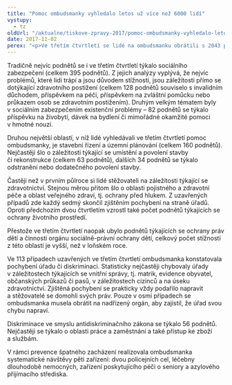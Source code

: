 ```yaml
---
title: "Pomoc ombudsmanky vyhledalo letos už více než 6000 lidí"
vystupy:
  - tz
oldUrl: "/aktualne/tiskove-zpravy-2017/pomoc-ombudsmanky-vyhledalo-letos-uz-vice-nez-6000-lidi"
date: 2017-11-02
perex: "<p>Ve třetím čtvrtletí se lidé na ombudsmanku obrátili s 2043 podněty (od začátku roku jde už celkem o 6255 podnětů), z nichž 68 % bylo v působnosti a ombudsmanka se jimi může zabývat. Ve stejném období vyřídila 1977 podnětů, z nichž ve 113 případech konstatovala pochybení úřadu či diskriminaci.</p>"
---
```


<!-- imported from the old website -->

<p>Tradičně nejvíc podnětů se i ve třetím čtvrtletí týkalo sociálního zabezpečení (celkem 395 podnětů). Z jejich analýzy vyplývá, že nejvíc problémů, které lidi trápí a jsou důvodem stížnosti, jsou záležitosti přímo se dotýkající zdravotního postižení (celkem 128 podnětů souviselo s invalidním důchodem, příspěvkem na péči, příspěvkem na zvláštní pomůcku nebo průkazem osob se zdravotním postižením). Druhým velkým tématem byly v sociálním zabezpečením existenční problémy – 82 podnětů se týkalo příspěvku na živobytí, dávek na bydlení či mimořádné okamžité pomoci v hmotné nouzi.</p> <p>Druhou největší oblastí, v níž lidé vyhledávali ve třetím čtvrtletí pomoc ombudsmanky, je stavební řízení a územní plánování (celkem 160 podnětů). Nejčastěji šlo o záležitosti týkající se umístění a povolení stavby či rekonstrukce (celkem 63 podnětů), dalších 34 podnětů se týkalo odstranění nebo dodatečného povolení stavby.</p> <p>Častěji než v prvním půlroce si lidé stěžovateli na záležitosti týkající se zdravotnictví. Stejnou měrou přitom šlo o oblasti pojistného a zdravotní péče a oblast veřejného zdraví, tj. ochrany před hlukem. Z uzavřených případů zde každý sedmý skončil zjištěním pochybení na straně úřadů. Oproti předchozím dvou čtvrtletím vzrostl také počet podnětů týkajících se ochrany životního prostředí. </p> <p>Přestože ve třetím čtvrtletí naopak ubylo podnětů týkajících se ochrany práv dětí a činnosti orgánu sociálně-právní ochrany dětí, celkový počet stížností z této oblasti je vyšší, než v loňském roce.</p> <p>Ve 113 případech uzavřených ve třetím čtvrtletí ombudsmanka konstatovala pochybení úřadu či diskriminaci. Statisticky nejčastěji chybovaly úřady v záležitostech týkajících se vnitřní správy, tj. matrik, evidence obyvatel, občanských průkazů či pasů, v záležitostech cizinců a na úseku zdravotnictví. Zjištěná pochybení se prakticky vždy podařilo napravit a stěžovatelé se domohli svých práv. Pouze v osmi případech se ombudsmanka musela obrátit na nadřízený orgán, aby zajistil, že úřad svou chybu napraví.</p> <p>Diskriminace ve smyslu antidiskriminačního zákona se týkalo 56 podnětů. Nejčastěji se týkalo o oblasti práce a zaměstnání a také přístup ke zboží a službám.</p> V rámci prevence špatného zacházení realizovala ombudsmanka systematické návštěvy pěti zařízení: dvou policejních cel, léčebny dlouhodobě nemocných, zařízení poskytujícího péči o seniory a azylového přijímacího střediska.
